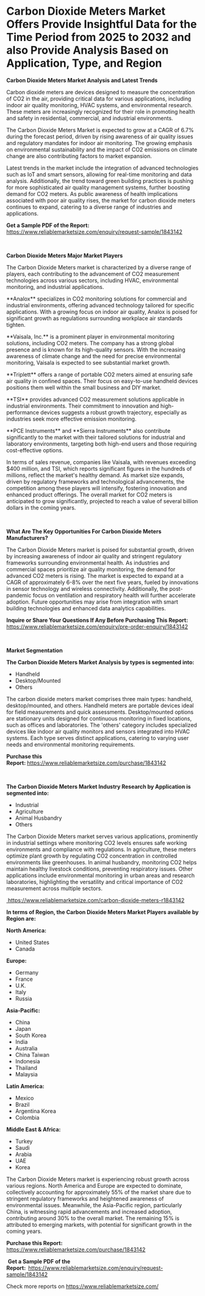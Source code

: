 <p><h1>Carbon Dioxide Meters Market Offers Provide Insightful Data for the Time Period from 2025 to 2032 and also Provide Analysis Based on Application, Type, and Region</h1></p><p><strong>Carbon Dioxide Meters Market Analysis and Latest Trends</strong></p>
<p><p>Carbon dioxide meters are devices designed to measure the concentration of CO2 in the air, providing critical data for various applications, including indoor air quality monitoring, HVAC systems, and environmental research. These meters are increasingly recognized for their role in promoting health and safety in residential, commercial, and industrial environments.</p><p>The Carbon Dioxide Meters Market is expected to grow at a CAGR of 6.7% during the forecast period, driven by rising awareness of air quality issues and regulatory mandates for indoor air monitoring. The growing emphasis on environmental sustainability and the impact of CO2 emissions on climate change are also contributing factors to market expansion. </p><p>Latest trends in the market include the integration of advanced technologies such as IoT and smart sensors, allowing for real-time monitoring and data analysis. Additionally, the trend toward green building practices is pushing for more sophisticated air quality management systems, further boosting demand for CO2 meters. As public awareness of health implications associated with poor air quality rises, the market for carbon dioxide meters continues to expand, catering to a diverse range of industries and applications.</p></p>
<p><strong>Get a Sample PDF of the Report:&nbsp;</strong> <a href="https://www.reliablemarketsize.com/enquiry/request-sample/1843142?utm_campaign=2759&utm_medium=2&utm_source=Github&utm_content=ia&utm_term=11042025&utm_id=carbon-dioxide-meters">https://www.reliablemarketsize.com/enquiry/request-sample/1843142</a></p>
<p>&nbsp;</p>
<p><strong>Carbon Dioxide Meters Major Market Players</strong></p>
<p><p>The Carbon Dioxide Meters market is characterized by a diverse range of players, each contributing to the advancement of CO2 measurement technologies across various sectors, including HVAC, environmental monitoring, and industrial applications.</p><p>**Analox** specializes in CO2 monitoring solutions for commercial and industrial environments, offering advanced technology tailored for specific applications. With a growing focus on indoor air quality, Analox is poised for significant growth as regulations surrounding workplace air standards tighten.</p><p>**Vaisala, Inc.** is a prominent player in environmental monitoring solutions, including CO2 meters. The company has a strong global presence and is known for its high-quality sensors. With the increasing awareness of climate change and the need for precise environmental monitoring, Vaisala is expected to see substantial market growth.</p><p>**Triplett** offers a range of portable CO2 meters aimed at ensuring safe air quality in confined spaces. Their focus on easy-to-use handheld devices positions them well within the small business and DIY market.</p><p>**TSI** provides advanced CO2 measurement solutions applicable in industrial environments. Their commitment to innovation and high-performance devices suggests a robust growth trajectory, especially as industries seek more effective emission monitoring.</p><p>**PCE Instruments** and **Sierra Instruments** also contribute significantly to the market with their tailored solutions for industrial and laboratory environments, targeting both high-end users and those requiring cost-effective options.</p><p>In terms of sales revenue, companies like Vaisala, with revenues exceeding $400 million, and TSI, which reports significant figures in the hundreds of millions, reflect the market's healthy demand. As market size expands, driven by regulatory frameworks and technological advancements, the competition among these players will intensify, fostering innovation and enhanced product offerings. The overall market for CO2 meters is anticipated to grow significantly, projected to reach a value of several billion dollars in the coming years.</p></p>
<p>&nbsp;</p>
<p><strong>What Are The Key Opportunities For Carbon Dioxide Meters Manufacturers?</strong></p>
<p><p>The Carbon Dioxide Meters market is poised for substantial growth, driven by increasing awareness of indoor air quality and stringent regulatory frameworks surrounding environmental health. As industries and commercial spaces prioritize air quality monitoring, the demand for advanced CO2 meters is rising. The market is expected to expand at a CAGR of approximately 6-8% over the next five years, fueled by innovations in sensor technology and wireless connectivity. Additionally, the post-pandemic focus on ventilation and respiratory health will further accelerate adoption. Future opportunities may arise from integration with smart building technologies and enhanced data analytics capabilities.</p></p>
<p><strong>Inquire or Share Your Questions If Any Before Purchasing This Report:</strong> <a href="https://www.reliablemarketsize.com/enquiry/pre-order-enquiry/1843142?utm_campaign=2759&utm_medium=2&utm_source=Github&utm_content=ia&utm_term=11042025&utm_id=carbon-dioxide-meters">https://www.reliablemarketsize.com/enquiry/pre-order-enquiry/1843142</a></p>
<p>&nbsp;</p>
<p><strong>Market Segmentation</strong></p>
<p><strong>The Carbon Dioxide Meters Market Analysis by types is segmented into:</strong></p>
<p><ul><li>Handheld</li><li>Desktop/Mounted</li><li>Others</li></ul></p>
<p><p>The carbon dioxide meters market comprises three main types: handheld, desktop/mounted, and others. Handheld meters are portable devices ideal for field measurements and quick assessments. Desktop/mounted options are stationary units designed for continuous monitoring in fixed locations, such as offices and laboratories. The 'others' category includes specialized devices like indoor air quality monitors and sensors integrated into HVAC systems. Each type serves distinct applications, catering to varying user needs and environmental monitoring requirements.</p></p>
<p><strong>Purchase this Report:&nbsp;</strong><a href="https://www.reliablemarketsize.com/purchase/1843142?utm_campaign=2759&utm_medium=2&utm_source=Github&utm_content=ia&utm_term=11042025&utm_id=carbon-dioxide-meters">https://www.reliablemarketsize.com/purchase/1843142</a></p>
<p>&nbsp;</p>
<p><strong>The Carbon Dioxide Meters Market Industry Research by Application is segmented into:</strong></p>
<p><ul><li>Industrial</li><li>Agriculture</li><li>Animal Husbandry</li><li>Others</li></ul></p>
<p><p>The Carbon Dioxide Meters market serves various applications, prominently in industrial settings where monitoring CO2 levels ensures safe working environments and compliance with regulations. In agriculture, these meters optimize plant growth by regulating CO2 concentration in controlled environments like greenhouses. In animal husbandry, monitoring CO2 helps maintain healthy livestock conditions, preventing respiratory issues. Other applications include environmental monitoring in urban areas and research laboratories, highlighting the versatility and critical importance of CO2 measurement across multiple sectors.</p></p>
<p><a href="https://www.reliablemarketsize.com/carbon-dioxide-meters-r1843142?utm_campaign=2759&utm_medium=2&utm_source=Github&utm_content=ia&utm_term=11042025&utm_id=carbon-dioxide-meters">&nbsp;https://www.reliablemarketsize.com/carbon-dioxide-meters-r1843142</a></p>
<p><strong>In terms of Region, the Carbon Dioxide Meters Market Players available by Region are:</strong></p>
<p>
    <p> <strong> North America: </strong>
        <ul>
            <li>United States</li>
            <li>Canada</li>
        </ul>
        </p> 
    <p> <strong> Europe: </strong>
        <ul>
            <li>Germany</li>
            <li>France</li>
            <li>U.K.</li>
            <li>Italy</li>
            <li>Russia</li>
        </ul>
        </p> 
    <p> <strong> Asia-Pacific: </strong>
        <ul>
            <li>China</li>
            <li>Japan</li>
            <li>South Korea</li>
            <li>India</li>
            <li>Australia</li>
            <li>China Taiwan</li>
            <li>Indonesia</li>
            <li>Thailand</li>
            <li>Malaysia</li>
        </ul>
        </p> 
    <p> <strong> Latin America: </strong>
        <ul>
            <li>Mexico</li>
            <li>Brazil</li>
            <li>Argentina Korea</li>
            <li>Colombia</li>
        </ul>
        </p> 
    <p> <strong> Middle East & Africa: </strong>
        <ul>
            <li>Turkey</li>
            <li>Saudi</li>
            <li>Arabia</li>
            <li>UAE</li>
            <li>Korea</li>
        </ul>
    </p>
    </p>
<p><p>The Carbon Dioxide Meters market is experiencing robust growth across various regions. North America and Europe are expected to dominate, collectively accounting for approximately 55% of the market share due to stringent regulatory frameworks and heightened awareness of environmental issues. Meanwhile, the Asia-Pacific region, particularly China, is witnessing rapid advancements and increased adoption, contributing around 30% to the overall market. The remaining 15% is attributed to emerging markets, with potential for significant growth in the coming years.</p></p>
<p><strong>Purchase this Report: </strong><a href="https://www.reliablemarketsize.com/purchase/1843142?utm_campaign=2759&utm_medium=2&utm_source=Github&utm_content=ia&utm_term=11042025&utm_id=carbon-dioxide-meters">https://www.reliablemarketsize.com/purchase/1843142</a></p>
<p>&nbsp;<strong>Get a Sample PDF of the Report:&nbsp;&nbsp;</strong><a href="https://www.reliablemarketsize.com/enquiry/request-sample/1843142?utm_campaign=2759&utm_medium=2&utm_source=Github&utm_content=ia&utm_term=11042025&utm_id=carbon-dioxide-meters">https://www.reliablemarketsize.com/enquiry/request-sample/1843142</a></p>
<p><strong></strong></p>
<p>Check more reports on <a href="https://www.reliablemarketsize.com/?utm_campaign=2759&utm_medium=2&utm_source=Github&utm_content=ia&utm_term=11042025&utm_id=carbon-dioxide-meters">https://www.reliablemarketsize.com/</a></p>